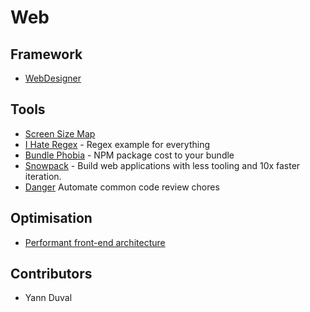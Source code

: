# Web

## Framework

- [WebDesigner](https://webdesigner.withgoogle.com/)

## Tools

- [Screen Size Map](https://screensizemap.com/)
- [I Hate Regex](https://ihateregex.io/?q=email) - Regex example for everything
- [Bundle Phobia](https://bundlephobia.com) - NPM package cost to your bundle
- [Snowpack](https://www.snowpack.dev/) - Build web applications with less tooling and 10x faster iteration.
- [Danger](https://danger.systems/js/) Automate common code review chores

## Optimisation

- [Performant front-end architecture](https://www.debugbear.com/blog/performant-front-end-architecture)

## Contributors

- Yann Duval
